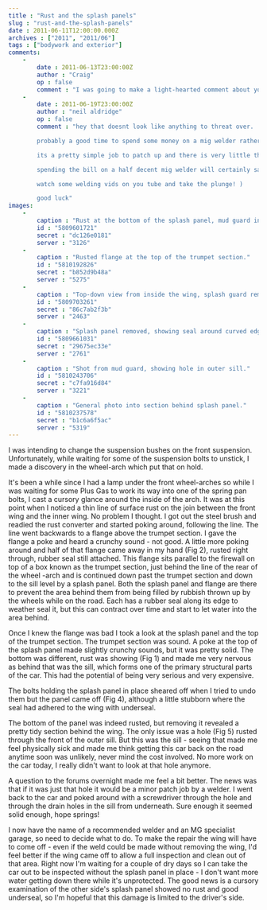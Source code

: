 ```yaml
---
title : "Rust and the splash panels"
slug : "rust-and-the-splash-panels"
date : 2011-06-11T12:00:00.000Z
archives : ["2011", "2011/06"]
tags : ["bodywork and exterior"]
comments:
    -
        date : 2011-06-13T23:00:00Z
        author : "Craig"
        op : false
        comment : "I was going to make a light-hearted comment about you really not wanting a rusty flange, but then I got to the bit about the sill. Given how much time and effort you've put into that MG, I can only imagine how gutted you must have been. Anyway, fingers crossed it doesn't turn out too bad, or too expensive."
    -
        date : 2011-06-19T23:00:00Z
        author : "neil aldridge"
        op : false
        comment : "hey that doesnt look like anything to threat over.

        probably a good time to spend some money on a mig welder rather than paying someone else to do it for you.

        its a pretty simple job to patch up and there is very little that can go wrong by even the most amateur of welders.

        spending the bill on a half decent mig welder will certainly save you hundreds of pounds in the future and as an mg owner myself there is no end of rusty metal to be repaired on these crumby cars! )

        watch some welding vids on you tube and take the plunge! )

        good luck"
images:
    -
        caption : "Rust at the bottom of the splash panel, mud guard in front."
        id : "5809601721"
        secret : "dc126e0181"
        server : "3126"
    -
        caption : "Rusted flange at the top of the trumpet section."
        id : "5810192826"
        secret : "b852d9b48a"
        server : "5275"
    -
        caption : "Top-down view from inside the wing, splash guard removed from right."
        id : "5809703261"
        secret : "86c7ab2f3b"
        server : "2463"
    -
        caption : "Splash panel removed, showing seal around curved edge."
        id : "5809661031"
        secret : "29675ec33e"
        server : "2761"
    -
        caption : "Shot from mud guard, showing hole in outer sill."
        id : "5810243706"
        secret : "c7fa916d84"
        server : "3221"
    -
        caption : "General photo into section behind splash panel."
        id : "5810237578"
        secret : "b1c6a6f5ac"
        server : "5319"
---
```


I was intending to change the suspension bushes on the front suspension. Unfortunately, while waiting for some of the suspension bolts to unstick, I made a discovery in the wheel-arch which put that on hold.


It's been a while since I had a lamp under the front wheel-arches so while I was waiting for some Plus Gas to work its way into one of the spring pan bolts, I cast a cursory glance around the inside of the arch. It was at this point when I noticed a thin line of surface rust on the join between the front wing and the inner wing. No problem I thought. I got out the steel brush and readied the rust converter and started poking around, following the line. The line went backwards to a flange above the trumpet section. I gave the flange a poke and heard a crunchy sound - not good. A little more poking around and half of that flange came away in my hand (Fig 2), rusted right through, rubber seal still attached. This flange sits parallel to the firewall on top of a box known as the trumpet section, just behind the line of the rear of the wheel -arch and is continued down past the trumpet section and down to the sill level by a splash panel. Both the splash panel and flange are there to prevent the area behind them from being filled by rubbish thrown up by the wheels while on the road. Each has a rubber seal along its edge to weather seal it, but this can contract over time and start to let water into the area behind.


Once I knew the flange was bad I took a look at the splash panel and the top of the trumpet section. The trumpet section was sound. A poke at the top of the splash panel made slightly crunchy sounds, but it was pretty solid. The bottom was different, rust was showing (Fig 1) and made me very nervous as behind that was the sill, which forms one of the primary structural parts of the car. This had the potential of being very serious and very expensive.


The bolts holding the splash panel in place sheared off when I tried to undo them but the panel came off (Fig 4), although a little stubborn where the seal had adhered to the wing with underseal.


The bottom of the panel was indeed rusted, but removing it revealed a pretty tidy section behind the wing. The only issue was a hole (Fig 5) rusted through the front of the outer sill. But this was the sill -  seeing that made me feel physically sick and made me think getting this car back on the road anytime soon was unlikely, never mind the cost involved. No more work on the car today, I really didn't want to look at that hole anymore.


A question to the forums overnight made me feel a bit better. The news was that if it was just that hole it would be a minor patch job by a welder. I went back to the car and poked around with a screwdriver through the hole and through the drain holes in the sill from underneath. Sure enough it seemed solid enough, hope springs!


I now have the name of a recommended welder and an MG specialist garage, so need to decide what to do. To make the repair the wing will have to come off - even if the weld could be made without removing the wing, I'd feel better if the wing came off to allow a full inspection and clean out of that area. Right now I'm waiting for a couple of dry days so I can take the car out to be inspected without the splash panel in place - I don't want more water getting down there while it's unprotected. The good news is a cursory examination of the other side's splash panel showed no rust and good underseal, so I'm hopeful that this damage is limited to the driver's side.